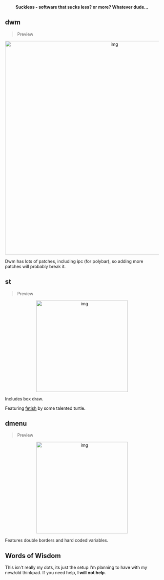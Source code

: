 <p align="center">
<b>Suckless - software that sucks less? or more? Whatever dude...</b>
</p>


## dwm

> Preview

<p align="center">
<img src="https://imgur.com/qzoyt1e.png" alt="img" width="700px">
</p>

Dwm has lots of patches, including ipc (for polybar), so adding more patches will probably break it.

## st

> Preview

<p align="center">
<img src="https://imgur.com/kh3RXNJ.png" alt="img" width="300px">
</p>

Includes box draw. 

Featuring [fetish](https://github.com/6gk/fet.sh) by some talented turtle.

## dmenu

> Preview

<p align="center">
<img src="https://imgur.com/1C1HC7x.png" alt="img" width="300px">
</p>

Features double borders and hard coded variables.

## Words of Wisdom
This isn't really my dots, its just the setup I'm planning to have with my new/old thinkpad. If you need help, **I will not help**.
